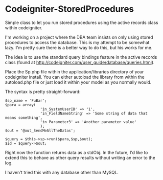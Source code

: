 Codeigniter-StoredProcedures
============================

Simple class to let you run stored procedures using the active records class within codeigniter.

I'm working on a project where the DBA team insists on only using stored procedures to access the database.
This is my attempt to be somewhat lazy. I'm pretty sure there is a better way to do this, but his works for me. 

The idea is to use the standard query bindings feature in the active records class (found at http://codeigniter.com/user_guide/database/queries.html).

Place the Sp.php file within the application/libraries directory of your codeigniter install.
You can either autoload the library from within the autoload.php file or just load it within your model as you normally would.

The syntax is pretty straight-forward:

    $sp_name = 'FuBar';
    $para = array(
                    'in_SystemUserID' => '1',
                    'in_FieldNameString' => 'Some string of data that means something',
                    'in_Parameter3' => 'Another parameter value'
                    );
    $out = '@out_SendMeAllTheDatas';
    
    $query = $this->sp->run($para,$sp,$out);
    $id = $query->$out;
    
Right now the function returns data as a stdObj.  In the future, I'd like to extend this to behave as other query results without writing an error to the log.

I haven't tried this with any database other than MySQL.
